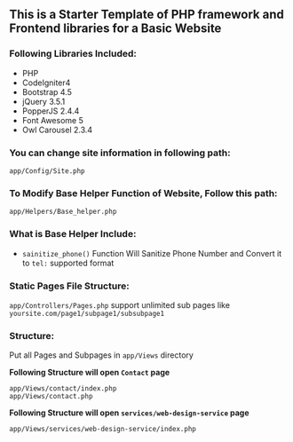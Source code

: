## This is a Starter Template of PHP framework and Frontend libraries for a Basic Website
### Following Libraries Included:
- PHP
- CodeIgniter4
- Bootstrap 4.5
- jQuery 3.5.1
- PopperJS 2.4.4
- Font Awesome 5
- Owl Carousel 2.3.4

### You can change site information in following path:
```app/Config/Site.php```

### To Modify Base Helper Function of Website, Follow this path:
```app/Helpers/Base_helper.php```

### What is Base Helper Include:
- ```sainitize_phone()``` Function Will Sanitize Phone Number and Convert it to ```tel:``` supported format

### Static Pages File Structure:
```app/Controllers/Pages.php``` support unlimited sub pages like ```yoursite.com/page1/subpage1/subsubpage1```

### Structure:

Put all Pages and Subpages in ```app/Views``` directory

**Following Structure will open ```Contact``` page**
```
app/Views/contact/index.php
app/Views/contact.php
```

**Following Structure will open ```services/web-design-service``` page**
```app/Views/services/web-design-service.php
app/Views/services/web-design-service/index.php
